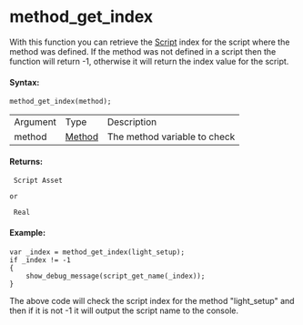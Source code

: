 # method_get_index

With this function you can retrieve the
[Script](../../GML_Overview/Script_Functions) index for the script
where the method was defined. If the method was not defined in a script
then the function will return -1, otherwise it will return the index
value for the script.

#### Syntax:

``` gml
method_get_index(method);
```

|          |                                                                              |                              |
|----------|------------------------------------------------------------------------------|------------------------------|
| Argument | Type                                                                         | Description                  |
| method   |  [Method](../../../../GameMaker_Language/GML_Overview/Method_Variables)  | The method variable to check |

#### Returns:

``` gml
 Script Asset

or

 Real
```

#### Example:

``` gml
var _index = method_get_index(light_setup);
if _index != -1
{
    show_debug_message(script_get_name(_index));
}
```

The above code will check the script index for the method "light_setup"
and then if it is not -1 it will output the script name to the console.
